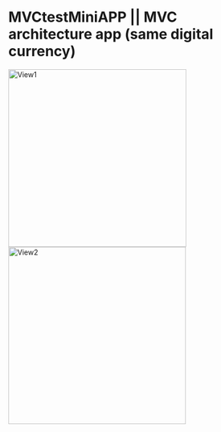 # MVCtestMiniAPP || MVC architecture app (same digital currency) 
<img width="354" alt="View1" src="https://user-images.githubusercontent.com/103481753/174068544-6ccca32d-5700-4ca8-b3fb-3ce3572ca6a7.png"> <img width="353" alt="View2" src="https://user-images.githubusercontent.com/103481753/174068553-73f3f0f1-6243-4bc2-9af2-d9004f5597b3.png">
